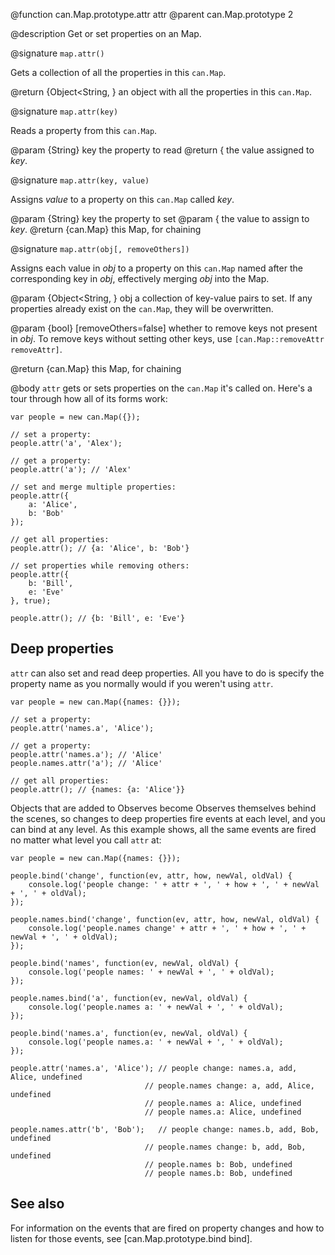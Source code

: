 @function can.Map.prototype.attr attr
@parent can.Map.prototype 2

@description Get or set properties on an Map.

@signature `map.attr()`

Gets a collection of all the properties in this `can.Map`.

@return {Object<String, } an object with all the properties in this `can.Map`.

@signature `map.attr(key)`

Reads a property from this `can.Map`.

@param {String} key the property to read
@return { the value assigned to _key_.

@signature `map.attr(key, value)`

Assigns _value_ to a property on this `can.Map` called _key_.

@param {String} key the property to set
@param { the value to assign to _key_.
@return {can.Map} this Map, for chaining

@signature `map.attr(obj[, removeOthers])`

Assigns each value in _obj_ to a property on this `can.Map` named after the
corresponding key in _obj_, effectively merging _obj_ into the Map.

@param {Object<String, } obj a collection of key-value pairs to set.
If any properties already exist on the `can.Map`, they will be overwritten.

@param {bool} [removeOthers=false] whether to remove keys not present in _obj_.
To remove keys without setting other keys, use `[can.Map::removeAttr removeAttr]`.

@return {can.Map} this Map, for chaining

@body
`attr` gets or sets properties on the `can.Map` it's called on. Here's a tour through
how all of its forms work:


    var people = new can.Map({});

    // set a property:
    people.attr('a', 'Alex');

    // get a property:
    people.attr('a'); // 'Alex'

    // set and merge multiple properties:
    people.attr({
        a: 'Alice',
        b: 'Bob'
    });

    // get all properties:
    people.attr(); // {a: 'Alice', b: 'Bob'}

    // set properties while removing others:
    people.attr({
        b: 'Bill',
        e: 'Eve'
    }, true);

    people.attr(); // {b: 'Bill', e: 'Eve'}


## Deep properties

`attr` can also set and read deep properties. All you have to do is specify
the property name as you normally would if you weren't using `attr`.


    var people = new can.Map({names: {}});

    // set a property:
    people.attr('names.a', 'Alice');

    // get a property:
    people.attr('names.a'); // 'Alice'
    people.names.attr('a'); // 'Alice'

    // get all properties:
    people.attr(); // {names: {a: 'Alice'}}


Objects that are added to Observes become Observes themselves behind the scenes,
so changes to deep properties fire events at each level, and you can bind at any
level. As this example shows, all the same events are fired no matter what level
you call `attr` at:


    var people = new can.Map({names: {}});

    people.bind('change', function(ev, attr, how, newVal, oldVal) {
        console.log('people change: ' + attr + ', ' + how + ', ' + newVal + ', ' + oldVal);
    });

    people.names.bind('change', function(ev, attr, how, newVal, oldVal) {
        console.log('people.names change' + attr + ', ' + how + ', ' + newVal + ', ' + oldVal);
    });

    people.bind('names', function(ev, newVal, oldVal) {
        console.log('people names: ' + newVal + ', ' + oldVal);
    });

    people.names.bind('a', function(ev, newVal, oldVal) {
        console.log('people.names a: ' + newVal + ', ' + oldVal);
    });

    people.bind('names.a', function(ev, newVal, oldVal) {
        console.log('people names.a: ' + newVal + ', ' + oldVal);
    });

    people.attr('names.a', 'Alice'); // people change: names.a, add, Alice, undefined
                                  // people.names change: a, add, Alice, undefined
                                  // people.names a: Alice, undefined
                                  // people names.a: Alice, undefined

    people.names.attr('b', 'Bob');   // people change: names.b, add, Bob, undefined
                                  // people.names change: b, add, Bob, undefined
                                  // people.names b: Bob, undefined
                                  // people names.b: Bob, undefined


## See also

For information on the events that are fired on property changes and how
to listen for those events, see [can.Map.prototype.bind bind].
